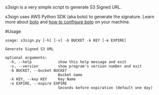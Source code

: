 s3sign is a very simple script to generate S3 Signed URL.

s3sign uses AWS Python SDK (aka boto) to generate the signature.
Learn more about [boto](http://aws.amazon.com/sdkforpython/) and [how to configure boto](http://aws.amazon.com/developers/getting-started/python/) on your machine.

#Usage

```
usage: s3sign.py [-h] [-v] -b BUCKET -k KEY [-e EXPIRE]

Generate Signed S3 URL

optional arguments:
  -h, --help            show this help message and exit
  -v, --version         show program's version number and exit
  -b BUCKET, --bucket BUCKET
                        Bucket name
  -k KEY, --key KEY     Key Name
  -e EXPIRE, --expire EXPIRE
                        Seconds before expiration (default one day)
```

